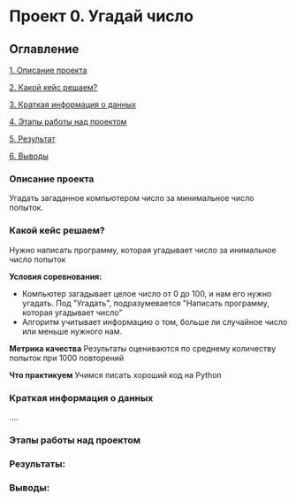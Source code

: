 # Проект 0. Угадай число

## Оглавление
[1. Описание проекта](___)

[2. Какой кейс решаем?](___)

[3. Краткая информация о данных](___)

[4. Этапы работы над проектом](___)

[5. Результат](___)

[6. Выводы](___)

### Описание проекта
Угадать загаданное компьютером число за минимальное число попыток.

### Какой кейс решаем?
Нужно написать программу, которая угадывает число за инимальное число попыток

**Условия соревнования:**
- Компьютер загадывает целое число от 0 до 100, и нам его нужно угадать. Под "Угадать", подразумевается "Написать программу, которая угадывает число"
- Алгоритм учитывает информацию о том, больше ли случайное число или меньше нужного нам.

**Метрика качества**
Результаты оцениваются по среднему количеству попыток при 1000 повторений

**Что практикуем**
Учимся писать хороший код на Python

### Краткая информация о данных
....

### Этапы работы над проектом

### Результаты:

### Выводы: